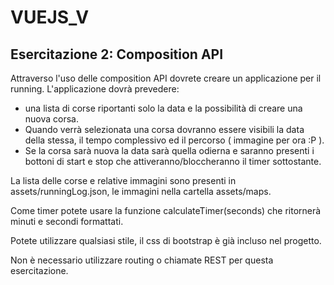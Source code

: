 # VUEJS_V

## Esercitazione 2: Composition API

Attraverso l'uso delle composition API dovrete creare un applicazione per il running.
L'applicazione dovrà prevedere:

- una lista di corse riportanti solo la data e la possibilità di creare una nuova corsa.
- Quando verrà selezionata una corsa dovranno essere visibili la data della stessa, il tempo complessivo ed il percorso ( immagine per ora :P ).
- Se la corsa sarà nuova la data sarà quella odierna e saranno presenti i bottoni di start e stop che attiveranno/bloccheranno il timer sottostante.

La lista delle corse e relative immagini sono presenti in assets/runningLog.json, le immagini nella cartella assets/maps.

Come timer potete usare la funzione calculateTimer(seconds) che ritornerà minuti e secondi formattati.

Potete utilizzare qualsiasi stile, il css di bootstrap è già incluso nel progetto.

Non è necessario utilizzare routing o chiamate REST per questa esercitazione. 